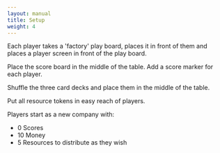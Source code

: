 ```yaml
---
layout: manual
title: Setup
weight: 4
---
```


Each player takes a 'factory' play board, places it in front of them and places a player screen in front of the play board.

Place the score board in the middle of the table. Add a score marker for each player.

Shuffle the three card decks and place them in the middle of the table.

Put all resource tokens in easy reach of players.

Players start as a new company with:

- 0 Scores
- 10 Money
- 5 Resources to distribute as they wish
